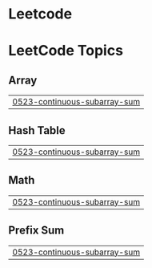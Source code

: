 # Leetcode
<!---LeetCode Topics Start-->
# LeetCode Topics
## Array
|  |
| ------- |
| [0523-continuous-subarray-sum](https://github.com/Deepanshu-sys/Leetcode/tree/master/0523-continuous-subarray-sum) |
## Hash Table
|  |
| ------- |
| [0523-continuous-subarray-sum](https://github.com/Deepanshu-sys/Leetcode/tree/master/0523-continuous-subarray-sum) |
## Math
|  |
| ------- |
| [0523-continuous-subarray-sum](https://github.com/Deepanshu-sys/Leetcode/tree/master/0523-continuous-subarray-sum) |
## Prefix Sum
|  |
| ------- |
| [0523-continuous-subarray-sum](https://github.com/Deepanshu-sys/Leetcode/tree/master/0523-continuous-subarray-sum) |
<!---LeetCode Topics End-->